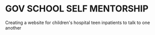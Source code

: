 # GOV SCHOOL SELF MENTORSHIP
 Creating a website for children's hospital teen inpatients to talk to one another
